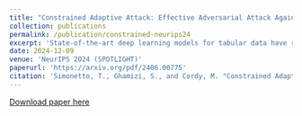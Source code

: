 ```yaml
---
title: "Constrained Adaptive Attack: Effective Adversarial Attack Against Deep Neural Networks for Tabular Data"
collection: publications
permalink: /publication/constrained-neurips24
excerpt: 'State-of-the-art deep learning models for tabular data have recently achieved acceptable performance to be deployed in industrial settings. However, the robustness of these models remains scarcely explored. Contrary to computer vision, there are no effective attacks to properly evaluate the adversarial robustness of deep tabular models due to intrinsic properties of tabular data, such as categorical features, immutability, and feature relationship constraints. To fill this gap, we first propose CAPGD, a gradient attack that overcomes the failures of existing gradient attacks with adaptive mechanisms. This new attack does not require parameter tuning and further degrades the accuracy, up to 81% points compared to the previous gradient attacks. Second, we design CAA, an efficient evasion attack that combines our CAPGD attack and MOEVA, the best search-based attack. We demonstrate the effectiveness of our attacks on five architectures and four critical use cases. Our empirical study demonstrates that CAA outperforms all existing attacks in 17 over the 20 settings, and leads to a drop in the accuracy by up to 96.1% points and 21.9% points compared to CAPGD and MOEVA respectively while being up to five times faster than MOEVA. Given the effectiveness and efficiency of our new attacks, we argue that they should become the minimal test for any new defense or robust architectures in tabular machine learning.'
date: 2024-12-09
venue: 'NeurIPS 2024 (SPOTLIGHT)'
paperurl: 'https://arxiv.org/pdf/2406.00775'
citation: 'Simonetto, T., Ghamizi, S., and Cordy, M. "Constrained Adaptive Attack: Effective Adversarial Attack Against Deep Neural Networks for Tabular Data" arXiv preprint arXiv:2406.00775 (2024).'
---
```

[Download paper here](https://arxiv.org/pdf/2406.00775)

